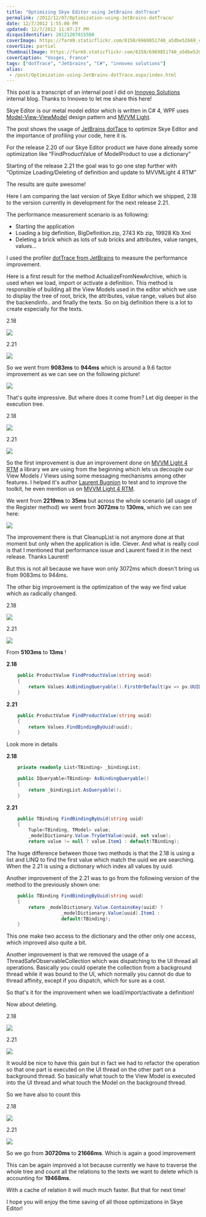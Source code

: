 ```yaml
---
title: "Optimizing Skye Editor using JetBrains dotTrace"
permalink: /2012/12/07/Optimization-using-JetBrains-dotTrace/
date: 12/7/2012 1:55:00 PM
updated: 12/7/2012 11:07:27 PM
disqusIdentifier: 20121207015500
coverImage: https://farm9.staticflickr.com/8150/6969851740_a5dbe52669_c.jpg
coverSize: partial
thumbnailImage: https://farm9.staticflickr.com/8150/6969851740_a5dbe52669_q.jpg
coverCaption: "Vosges, France"
tags: ["dotTrace", "Jetbrains", "C#", "innoveo solutions"]
alias:
 - /post/Optimization-using-JetBrains-dotTrace.aspx/index.html
---
```

<!-- [![WP_000092](http://farm9.staticflickr.com/8150/6969851740_a5dbe52669_m.jpg)](http://www.flickr.com/photos/laurentkempe/6969851740/ "WP_000092 by Laurent Kempé, on Flickr") -->

This post is a transcript of an internal post I did on [Innoveo Solutions](http://www.innoveo.com/) internal blog. Thanks to Innoveo to let me share this here!

Skye Editor is our metal model editor which is written in C# 4, WPF uses [Model-View-ViewModel](http://msdn.microsoft.com/en-us/magazine/dd419663.aspx) design pattern and [MVVM Light](http://mvvmlight.codeplex.com/).
<!-- more -->

The post shows the usage of [JetBrains dotTace](http://www.jetbrains.com/profiler/) to optimize Skye Editor and the importance of profiling your code, here it is.

For the release 2.20 of our Skye Editor product we have done already some optimization like “FindProductValue of ModelProduct to use a dictionary”

Starting of the release 2.21 the goal was to go one step further with “Optimize Loading/Deleting of definition and update to MVVMLight 4 RTM”

The results are quite awesome!

Here I am comparing the last version of Skye Editor which we shipped, 2.18 to the version currently in development for the next release 2.21.

The performance measurement scenario is as following:

*   Starting the application 
*   Loading a big definition, BigDefinition.zip, 2743 Kb zip, 19928 Kb Xml 
*   Deleting a brick which as lots of sub bricks and attributes, value ranges, values...   

I used the profiler [dotTrace from JetBrains](http://www.jetbrains.com/profiler/) to measure the performance improvement.

Here is a first result for the method ActualizeFromNewArchive, which is used when we load, import or activate a definition. This method is responsible of building all the View Models used in the editor which we use to display the tree of root, brick, the attributes, value range, values but also the backendinfo.. and finally the texts. So on big definition there is a lot to create especially for the texts.

2.18

![](http://farm9.staticflickr.com/8203/8251402507_20b0511221_o.jpg)

2.21

![](http://farm9.staticflickr.com/8337/8251402531_a91f4332cc_o.jpg)

So we went from **9083ms** to **944ms** which is around a 9.6 factor improvement as we can see on the following picture!

![](http://farm9.staticflickr.com/8482/8251410205_f0b9c20d9f_o.jpg)

That's quite impressive. But where does it come from? Let dig deeper in the execution tree.

2.18 

![](http://farm9.staticflickr.com/8060/8251413607_5bc4a306cd_o.jpg)

2.21 

![](http://farm9.staticflickr.com/8209/8251414039_f746ba2210_o.jpg)

So the first improvement is due an improvement done on [MVVM Light 4 RTM](http://www.galasoft.ch/mvvm/) a library we are using from the beginning which lets us decouple our View Models / Views using some messaging mechanisms among other features. I helped it's author [Laurent Bugnion](http://www.galasoft.ch/intro_en.html) to test and to improve the toolkit, he even mention us on [MVVM Light 4 RTM](http://www.galasoft.ch/mvvm/).

We went from **2219ms** to **35ms** but across the whole scenario (all usage of the Register method) we went from **3072ms** to **130ms**, which we can see here:

![](http://farm9.staticflickr.com/8059/8251415365_ec74709abb_o.jpg)

The improvement there is that CleanupList is not anymore done at that moment but only when the application is idle. Clever. And what is really cool is that I mentioned that performance issue and Laurent fixed it in the next release. Thanks Laurent!

But this is not all because we have won only 3072ms which doesn't bring us from 9083ms to 944ms.

The other big improvement is the optimization of the way we find value which as radically changed.

2.18 

![](http://farm9.staticflickr.com/8490/8251415203_89e2f8798d_o.jpg)

2.21 

![](http://farm9.staticflickr.com/8347/8251415265_a21d2f2500_o.jpg)

From **5103ms** to **13ms** !

**2.18**

```csharp
    public ProductValue FindProductValue(string uuid)
    {
        return Values.AsBindingQueryable().FirstOrDefault(pv => pv.UUID == uuid);
    }
```

**2.21**

```csharp
    public ProductValue FindProductValue(string uuid)
    {
        return Values.FindBindingByUuid(uuid);
    }
```

Look more in details

**2.18**

```csharp
    private readonly List<TBinding> _bindingList;

    public IQueryable<TBinding> AsBindingQueryable()
    {
        return _bindingList.AsQueryable();
    }
```

**2.21**

```csharp
    public TBinding FindBindingByUuid(string uuid)
    {
        Tuple<TBinding, TModel> value;
        _modelDictionary.Value.TryGetValue(uuid, out value);
        return value != null ? value.Item1 : default(TBinding);
```

The huge difference between those two methods is that the 2.18 is using a list and LINQ to find the first value which match the uuid we are searching. When the 2.21 is using a dictionary which index all values by uuid. 

Another improvement of the 2.21 was to go from the following version of the method to the previously shown one: 

```csharp
    public TBinding FindBindingByUuid(string uuid)
    {
        return _modelDictionary.Value.ContainsKey(uuid) ? 
                    _modelDictionary.Value[uuid].Item1 :
                    default(TBinding);
    }
```

This one make two access to the dictionary and the other only one access, which improved also quite a bit. 

Another improvement is that we removed the usage of a ThreadSafeObservableCollection which was dispatching to the UI thread all operations. Basically you could operate the collection from a background thread while it was bound to the UI, which normally you cannot do due to thread affinity, except if you dispatch, which for sure as a cost. 

So that's it for the improvement when we load/import/activate a definition! 

Now about deleting. 

2.18

![](http://farm9.staticflickr.com/8066/8251415073_7435454566_o.jpg)

2.21

![](http://farm9.staticflickr.com/8067/8252484362_4bd63cd9fc_o.jpg)

It would be nice to have this gain but in fact we had to refactor the operation so that one part is executed on the UI thread on the other part on a background thread. So basically what touch to the View Model is executed into the UI thread and what touch the Model on the background thread. 

So we have also to count this 

2.18

![](http://farm9.staticflickr.com/8346/8251415035_5eb2e1fda1_o.jpg)

2.21

![](http://farm9.staticflickr.com/8343/8252484168_cb07bb43e2_o.jpg)

So we go from **30720ms** to **21666ms**. Which is again a good improvement 

This can be again improved a lot because currently we have to traverse the whole tree and count all the relations to the texts we want to delete which is accounting for **19468ms**. 

    
With a cache of relation it will much much faster. But that for next time! 

I hope you will enjoy the time saving of all those optimizations in Skye Editor! 
